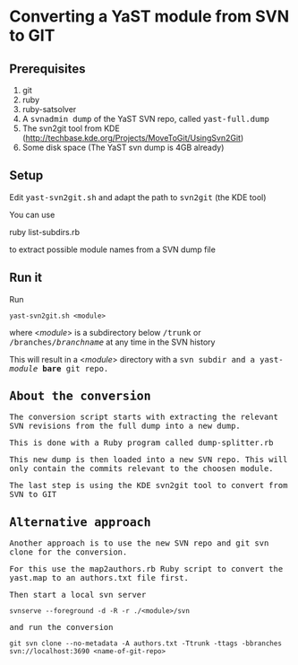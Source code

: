 # Converting a YaST module from SVN to GIT #

## Prerequisites ##

1. git
2. ruby
2. ruby-satsolver
3. A <tt>svnadmin dump</tt> of the YaST SVN repo, called <tt>yast-full.dump</tt>
4. The svn2git tool from KDE (http://techbase.kde.org/Projects/MoveToGit/UsingSvn2Git)
5. Some disk space (The YaST svn dump is 4GB already)

## Setup ##

Edit <tt>yast-svn2git.sh</tt> and adapt the path to <tt>svn2git</tt> (the KDE tool)

You can use

  ruby list-subdirs.rb <dumpfile>
  
to extract possible module names from a SVN dump file


## Run it ##

Run

    yast-svn2git.sh <module>

where &lt;*module*&gt; is a subdirectory below <tt>/trunk</tt> or
<tt>/branches/*branchname*</tt> at any time in the SVN history

This will result in a &lt;*module*&gt; directory with a <tt>svn<tt>
subdir and a yast-*module* **bare** git repo.


## About the conversion ##

The conversion script starts with extracting the relevant SVN
revisions from the full dump into a new dump.

This is done with a Ruby program called <tt>dump-splitter.rb</tt>

This new dump is then loaded into a new SVN repo. This will only
contain the commits relevant to the choosen module.

The last step is using the KDE <tt>svn2git</tt> tool to convert from SVN to GIT


## Alternative approach ##

Another approach is to use the new SVN repo and <tt>git svn clone</tt> for
the conversion.

For this use the <tt>map2authors.rb</tt> Ruby script to convert the
<tt>yast.map</tt> to an <tt>authors.txt</tt> file first.

Then start a local svn server

    svnserve --foreground -d -R -r ./<module>/svn
  
and run the conversion

    git svn clone --no-metadata -A authors.txt -Ttrunk -ttags -bbranches svn://localhost:3690 <name-of-git-repo>
